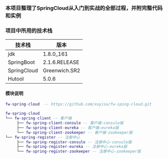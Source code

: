  ### 本项目整理了SpringCloud从入门到实战的全部过程，并附完整代码和实例
 
 ### 项目中所用的技术栈
 |  技术栈   |  版本 |
 | --- | --- |
 |  jdk |   1.8.0_161  |
 |  SpringBoot   | 2.1.6.RELEASE   |
 |  SpringCloud   | Greenwich.SR2   |
 |  Hutool   | 5.0.6   |
 
#### 模块说明
```lua
fw-spring-cloud  -- https://github.com/xuyisu/fw-sping-cloud.git

fw-spring-cloud
└── fw-spring-client -- 客户端 
     ├── fw-spring-client-consule -- 客户端-consule版
     ├── fw-spring-client-eureka -- 客户端-eureka版
     └── fw-spring-client-zookeeper -- 客户端-zookeeper版
└── fw-spring-register -- 注册中心 
     ├── fw-spring-register-consule -- 注册中心-consule版
     ├── fw-spring-register-eureka -- 注册中心-eureka版
     └── fw-spring-register-zookeeper -- 注册中心-zookeeper版
	 
```
